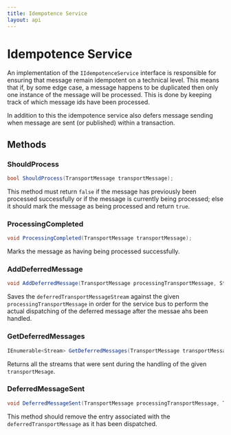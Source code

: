 ```yaml
---
title: Idempotence Service
layout: api
---
```

# Idempotence Service

An implementation of the `IIdempotenceService` interface is responsible for ensuring that message remain idempotent on a technical level.  This means that if, by some edge case, a message happens to be duplicated then only one instance of the message will be processed.  This is done by keeping track of which message ids have been processed.

In addition to this the idempotence service also defers message sending when message are sent (or published) within a transaction.

## Methods

### ShouldProcess

``` c#
bool ShouldProcess(TransportMessage transportMessage);
```

This method must return `false` if the message has previously been processed successfully or if the message is currently being processed; else it should mark the message as being processed and return `true`.

### ProcessingCompleted

``` c#
void ProcessingCompleted(TransportMessage transportMessage);
```

Marks the message as having being processed successfully.

### AddDeferredMessage

``` c#
void AddDeferredMessage(TransportMessage processingTransportMessage, Stream deferredTransportMessageStream);
```

Saves the `deferredTransportMessageStream` against the given `processingTransportMessage` in order for the service bus to perform the actual dispatching of the deferred message after the messae ahs been handled.

### GetDeferredMessages

``` c#
IEnumerable<Stream> GetDeferredMessages(TransportMessage transportMessage);
```

Returns all the streams that were sent during the handling of the given `transportMesage`.

### DeferredMessageSent

``` c#
void DeferredMessageSent(TransportMessage processingTransportMessage, TransportMessage deferredTransportMessage);
```

This method should remove the entry associated with the `deferredTransportMessage` as it has been dispatched.